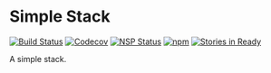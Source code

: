 # Simple Stack
[![Build Status](https://travis-ci.org/rasmusnord/smpl-stack.svg?branch=master)](https://travis-ci.org/rasmusnord/smpl-stack)
[![Codecov](https://img.shields.io/codecov/c/github/rasmusnord/smpl-stack.svg?maxAge=2592000)]()
[![NSP Status](https://nodesecurity.io/orgs/rasmus-nord/projects/ba454ab0-f6ff-41a0-812b-a63a583f11ed/badge)](https://nodesecurity.io/orgs/rasmus-nord/projects/ba454ab0-f6ff-41a0-812b-a63a583f11ed)
[![npm](https://img.shields.io/npm/v/smpl-stack.svg?maxAge=2592000)]()
[![Stories in Ready](https://badge.waffle.io/rasmusnord/smpl-stack.svg?label=ready&title=Ready)](http://waffle.io/rasmusnord/smpl-stack)

A simple stack.
